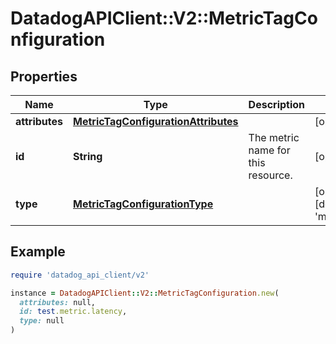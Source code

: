 # DatadogAPIClient::V2::MetricTagConfiguration

## Properties

| Name           | Type                                                                        | Description                        | Notes                                        |
| -------------- | --------------------------------------------------------------------------- | ---------------------------------- | -------------------------------------------- |
| **attributes** | [**MetricTagConfigurationAttributes**](MetricTagConfigurationAttributes.md) |                                    | [optional]                                   |
| **id**         | **String**                                                                  | The metric name for this resource. | [optional]                                   |
| **type**       | [**MetricTagConfigurationType**](MetricTagConfigurationType.md)             |                                    | [optional][default to &#39;manage_tags&#39;] |

## Example

```ruby
require 'datadog_api_client/v2'

instance = DatadogAPIClient::V2::MetricTagConfiguration.new(
  attributes: null,
  id: test.metric.latency,
  type: null
)
```

